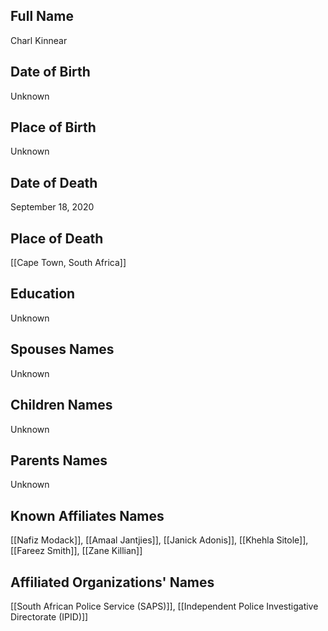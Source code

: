 ## Full Name
Charl Kinnear

## Date of Birth
Unknown

## Place of Birth
Unknown

## Date of Death
September 18, 2020

## Place of Death
[[Cape Town, South Africa]]

## Education
Unknown

## Spouses Names
Unknown

## Children Names
Unknown

## Parents Names
Unknown

## Known Affiliates Names
[[Nafiz Modack]], [[Amaal Jantjies]], [[Janick Adonis]], [[Khehla Sitole]], [[Fareez Smith]], [[Zane Killian]]

## Affiliated Organizations' Names
[[South African Police Service (SAPS)]], [[Independent Police Investigative Directorate (IPID)]]

